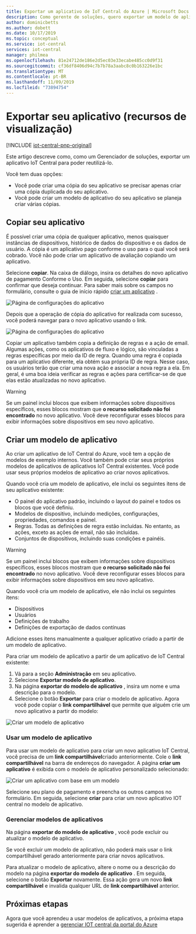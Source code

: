 ```yaml
---
title: Exportar um aplicativo de IoT Central do Azure | Microsoft Docs
description: Como gerente de soluções, quero exportar um modelo de aplicativo para poder reutilizá-lo.
author: dominicbetts
ms.author: dobett
ms.date: 10/17/2019
ms.topic: conceptual
ms.service: iot-central
services: iot-central
manager: philmea
ms.openlocfilehash: 81e24712de186e2d5ec03e33ecabe485cc0d9f31
ms.sourcegitcommit: cf36df8406d94c7b7b78a3aabc8c0b163226e1bc
ms.translationtype: MT
ms.contentlocale: pt-BR
ms.lasthandoff: 11/09/2019
ms.locfileid: "73894754"
---
```

# <a name="export-your-application-preview-features"></a>Exportar seu aplicativo (recursos de visualização)

[!INCLUDE [iot-central-pnp-original](../../../includes/iot-central-pnp-original-note.md)]

Este artigo descreve como, como um Gerenciador de soluções, exportar um aplicativo IoT Central para poder reutilizá-lo.

Você tem duas opções:

- Você pode criar uma cópia do seu aplicativo se precisar apenas criar uma cópia duplicada do seu aplicativo.
- Você pode criar um modelo de aplicativo do seu aplicativo se planeja criar várias cópias.

## <a name="copy-your-application"></a>Copiar seu aplicativo

É possível criar uma cópia de qualquer aplicativo, menos quaisquer instâncias de dispositivos, histórico de dados do dispositivo e os dados de usuário. A cópia é um aplicativo pago conforme o uso para o qual você será cobrado. Você não pode criar um aplicativo de avaliação copiando um aplicativo.

Selecione **copiar**. Na caixa de diálogo, insira os detalhes do novo aplicativo de pagamento Conforme o Uso. Em seguida, selecione **copiar** para confirmar que deseja continuar. Para saber mais sobre os campos no formulário, consulte o guia de início rápido [criar um aplicativo](quick-deploy-iot-central.md) .

![Página de configurações do aplicativo](media/howto-use-app-templates/appcopy2.png)

Depois que a operação de cópia do aplicativo for realizada com sucesso, você poderá navegar para o novo aplicativo usando o link.

![Página de configurações do aplicativo](media/howto-use-app-templates/appcopy3a.png)

Copiar um aplicativo também copia a definição de regras e a ação de email. Algumas ações, como os aplicativos de fluxo e lógico, são vinculadas a regras específicas por meio da ID de regra. Quando uma regra é copiada para um aplicativo diferente, ela obtém sua própria ID de regra. Nesse caso, os usuários terão que criar uma nova ação e associar a nova regra a ela. Em geral, é uma boa ideia verificar as regras e ações para certificar-se de que elas estão atualizadas no novo aplicativo.

> [!WARNING]
> Se um painel inclui blocos que exibem informações sobre dispositivos específicos, esses blocos mostram que **o recurso solicitado não foi encontrado** no novo aplicativo. Você deve reconfigurar esses blocos para exibir informações sobre dispositivos em seu novo aplicativo.

## <a name="create-an-application-template"></a>Criar um modelo de aplicativo

Ao criar um aplicativo de IoT Central do Azure, você tem a opção de modelos de exemplo internos. Você também pode criar seus próprios modelos de aplicativos de aplicativos IoT Central existentes. Você pode usar seus próprios modelos de aplicativo ao criar novos aplicativos.

Quando você cria um modelo de aplicativo, ele inclui os seguintes itens de seu aplicativo existente:

- O painel do aplicativo padrão, incluindo o layout do painel e todos os blocos que você definiu.
- Modelos de dispositivo, incluindo medições, configurações, propriedades, comandos e painel.
- Regras. Todas as definições de regra estão incluídas. No entanto, as ações, exceto as ações de email, não são incluídas.
- Conjuntos de dispositivos, incluindo suas condições e painéis.

> [!WARNING]
> Se um painel inclui blocos que exibem informações sobre dispositivos específicos, esses blocos mostram que **o recurso solicitado não foi encontrado** no novo aplicativo. Você deve reconfigurar esses blocos para exibir informações sobre dispositivos em seu novo aplicativo.

Quando você cria um modelo de aplicativo, ele não inclui os seguintes itens:

- Dispositivos
- Usuários
- Definições de trabalho
- Definições de exportação de dados contínuas

Adicione esses itens manualmente a qualquer aplicativo criado a partir de um modelo de aplicativo.

Para criar um modelo de aplicativo a partir de um aplicativo de IoT Central existente:

1. Vá para a seção **Administração** em seu aplicativo.
1. Selecione **Exportar modelo de aplicativo**.
1. Na página **exportar do modelo de aplicativo** , insira um nome e uma descrição para o modelo.
1. Selecione o botão **Exportar** para criar o modelo de aplicativo. Agora você pode copiar o **link compartilhável** que permite que alguém crie um novo aplicativo a partir do modelo:

![Criar um modelo de aplicativo](media/howto-use-app-templates/create-template.png)

### <a name="use-an-application-template"></a>Usar um modelo de aplicativo

Para usar um modelo de aplicativo para criar um novo aplicativo IoT Central, você precisa de um **link compartilhável**criado anteriormente. Cole o **link compartilhável** na barra de endereços do navegador. A página **criar um aplicativo** é exibida com o modelo de aplicativo personalizado selecionado:

![Criar um aplicativo com base em um modelo](media/howto-use-app-templates/create-app.png)

Selecione seu plano de pagamento e preencha os outros campos no formulário. Em seguida, selecione **criar** para criar um novo aplicativo IOT central no modelo de aplicativo.

### <a name="manage-application-templates"></a>Gerenciar modelos de aplicativos

Na página **exportar do modelo de aplicativo** , você pode excluir ou atualizar o modelo de aplicativo.

Se você excluir um modelo de aplicativo, não poderá mais usar o link compartilhável gerado anteriormente para criar novos aplicativos.

Para atualizar o modelo de aplicativo, altere o nome ou a descrição do modelo na página **exportar do modelo de aplicativo** . Em seguida, selecione o botão **Exportar** novamente. Essa ação gera um novo **link compartilhável** e invalida qualquer URL de **link compartilhável** anterior.

## <a name="next-steps"></a>Próximas etapas

Agora que você aprendeu a usar modelos de aplicativos, a próxima etapa sugerida é aprender a [gerenciar IOT central da portal do Azure](../core/howto-manage-iot-central-from-portal.md?toc=/azure/iot-central/preview/toc.json&bc=/azure/iot-central/preview/breadcrumb/toc.json)
